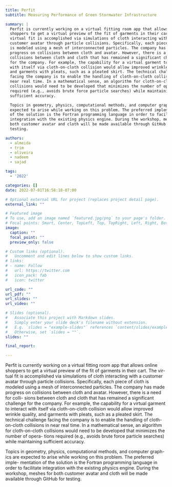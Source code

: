 ```yaml
---
title: Perfit
subtitle: Measuring Performance of Green Stormwater Infrastructure

summary: |
  Perfit is currently working on a virtual fitting room app that allows online
  shoppers to get a virtual preview of the fit of garments in their cart. The
  virtual fit is accomplished via simulations of cloth interacting with a
  customer avatar through particle collisions. Specifically, each piece of cloth
  is modeled using a mesh of interconnected particles. The company has made
  progress on collisions between cloth and avatar. However, there is a need for
  collisions between cloth and cloth that has remained a significant challenge
  for the company. For example, the capability for a virtual garment to interact
  with itself via cloth-on-cloth collision would allow improved wrinkle quality,
  and garments with pleats, such as a pleated skirt. The technical challenge
  facing the company is to enable the handling of cloth-on-cloth collisions in
  near real time. In a mathematical sense, an algorithm for cloth-on-cloth
  collisions would need to be developed that minimizes the number of operations
  required (e.g., avoids brute force particle searches) while maintaining
  sufficient accuracy.

  Topics in geometry, physics, computational methods, and computer graphics are
  expected to arise while working on this problem. The preferred implementation
  of the solution is the Fortran programming language in order to facilitate
  integration with the existing physics engine. During the workshop, meshes for
  both customer avatar and cloth will be made available through GitHub for
  testing.

authors:
  - almeida
  - trim
  - oliveira
  - nadeem
  - sajad

tags:
  - '2022'

categories: []
date: 2022-07-01T16:58:18-07:00

# Optional external URL for project (replaces project detail page).
external_link: ""

# Featured image
# To use, add an image named `featured.jpg/png` to your page's folder.
# Focal points: Smart, Center, TopLeft, Top, TopRight, Left, Right, BottomLeft, Bottom, BottomRight.
image:
  caption: ""
  focal_point: ""
  preview_only: false

# Custom links (optional).
#   Uncomment and edit lines below to show custom links.
# links:
# - name: Follow
#   url: https://twitter.com
#   icon_pack: fab
#   icon: twitter

url_code: ""
url_pdf: ""
url_slides: ""
url_video: ""

# Slides (optional).
#   Associate this project with Markdown slides.
#   Simply enter your slide deck's filename without extension.
#   E.g. `slides = "example-slides"` references `content/slides/example-slides.md`.
#   Otherwise, set `slides = ""`.
slides: ""

final_report:

---
```

Perfit is currently working on a virtual fitting room app that allows online
shoppers to get a virtual preview of the fit of garments in their cart. The
vir- tual fit is accomplished via simulations of cloth interacting with a
customer avatar through particle collisions. Specifically, each piece of cloth
is modeled using a mesh of interconnected particles. The company has made
progress on collisions between cloth and avatar. However, there is a need for
colli- sions between cloth and cloth that has remained a significant challenge
for the company. For example, the capability for a virtual garment to interact
with itself via cloth-on-cloth collision would allow improved wrinkle quality,
and garments with pleats, such as a pleated skirt. The technical challenge
facing the company is to enable the handling of cloth-on-cloth collisions in
near real time. In a mathematical sense, an algorithm for cloth-on-cloth
collisions would need to be developed that minimizes the number of opera- tions
required (e.g., avoids brute force particle searches) while maintaining
sufficient accuracy.

Topics in geometry, physics, computational methods, and computer graph- ics are
expected to arise while working on this problem. The preferred imple- mentation
of the solution is the Fortran programming language in order to facilitate
integration with the existing physics engine. During the workshop, meshes for
both customer avatar and cloth will be made available through GitHub for
testing.
